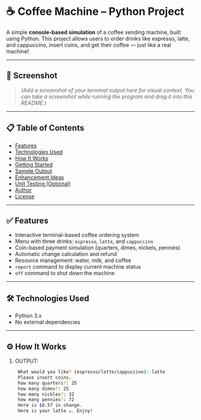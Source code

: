 # ☕ Coffee Machine – Python Project

A simple **console-based simulation** of a coffee vending machine, built using Python. This project allows users to order drinks like espresso, latte, and cappuccino, insert coins, and get their coffee — just like a real machine!

---

## 📸 Screenshot

> _(Add a screenshot of your terminal output here for visual context. You can take a screenshot while running the program and drag it into this README.)_

---

## 📋 Table of Contents
- [Features](#features)
- [Technologies Used](#technologies-used)
- [How It Works](#how-it-works)
- [Getting Started](#getting-started)
- [Sample Output](#sample-output)
- [Enhancement Ideas](#enhancement-ideas)
- [Unit Testing (Optional)](#unit-testing-optional)
- [Author](#author)
- [License](#license)

---

## ✅ Features

- Interactive terminal-based coffee ordering system
- Menu with three drinks: `espresso`, `latte`, and `cappuccino`
- Coin-based payment simulation (quarters, dimes, nickels, pennies)
- Automatic change calculation and refund
- Resource management: water, milk, and coffee
- `report` command to display current machine status
- `off` command to shut down the machine

---

## 🛠 Technologies Used

- Python 3.x
- No external dependencies

---

## ⚙️ How It Works

1. OUTPUT:
   ```bash
    What would you like? (espresso/latte/cappuccino): latte
    Please insert coins.
    how many quarters?: 25
    how many dimes?: 25
    how many nickles?: 32
    how many pennies?: 72
    Here is $8.57 in change.
    Here is your latte ☕️. Enjoy!
